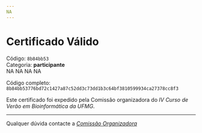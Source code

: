 ```yaml
---
NA
---
```


# Certificado Válido

Código: `8b84bb53`<br>
Categoria: **participante**<br>
NA
NA
NA
NA


Código completo: `8b84bb53776bd72c1427a87c52dd3c73dd1b3c64bf3810599934ca27378cc8f3`


Este certificado foi expedido pela Comissão organizadora do *IV Curso de Verão em Bioinformática da UFMG*.

----

Qualquer dúvida contacte a [_Comissão Organizadora_](<mailto:cursobioinfoufmg@gmail.com$subject=[Certificados]>)


